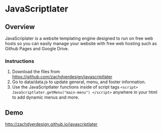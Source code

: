 # JavaScriptlater

## Overview
JavaScriplater is a website templating engine designed to run on free web hosts so you can easily manage your website with free web hosting such as Github Pages and Google Drive.

### Instructions
1. Download the files from https://github.com/zachdyerdesign/javascriptlater
2. Go to data/data.js to update general, menu, and footer information.
3. Use the JavaScriptlater functions inside of script tags `<script> JavaScriptlater.getMenu("main-menu") </script>` anywhere in your html to add dynamic menus and more.

## Demo
http://zachdyerdesign.github.io/javascriptlater

